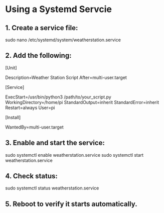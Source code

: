 # Using a Systemd Servcie

## 1. Create a service file:

sudo nano /etc/systemd/system/weatherstation.service

## 2. Add the following:

[Unit]

Description=Weather Station Script
After=multi-user.target

[Service]

ExecStart=/usr/bin/python3 /path/to/your_script.py
WorkingDirectory=/home/pi
StandardOutput=inherit
StandardError=inherit
Restart=always
User=pi

[Install]

WantedBy=multi-user.target

## 3. Enable and start the service:

sudo systemctl enable weatherstation.service
sudo systemctl start weatherstation.service

## 4. Check status:

sudo systemctl status weatherstation.service

## 5. Reboot to verify it starts automatically.